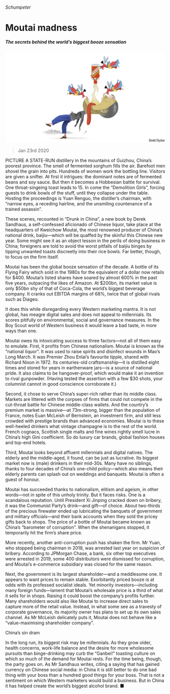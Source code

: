 ###### Schumpeter

# Moutai madness 

##### The secrets behind the world’s biggest booze sensation 

![image](images/20200125_WBD000_0.jpg) 

> Jan 23rd 2020 

PICTURE A STATE-RUN distillery in the mountains of Guizhou, China’s poorest province. The smell of fermented sorghum fills the air. Barefoot men shovel the grain into pits. Hundreds of women work the bottling line. Visitors are given a snifter. At first it intrigues: the dominant notes are of fermented beans and soy sauce. But then it becomes a Hobbesian battle for survival. One throat-singeing toast leads to 15. In come the “Demolition Girls”, forcing guests to drink bowls of the stuff, until they collapse under the table. Hosting the proceedings is Yuan Renguo, the distiller’s chairman, with “narrow eyes, a receding hairline, and the unsmiling countenance of a trained assassin”.

These scenes, recounted in “Drunk in China”, a new book by Derek Sandhaus, a self-confessed aficionado of Chinese liquor, take place at the headquarters of Kweichow Moutai, the most renowned producer of China’s national drink, baijiu—which will be quaffed by the skinful this Chinese new year. Some might see it as an object lesson in the perils of doing business in China; foreigners are told to avoid the worst pitfalls of baijiu binges by tipping unwanted toasts discreetly into their rice bowls. Far better, though, to focus on the firm itself.


Moutai has been the global booze sensation of the decade. A bottle of its Flying Fairy which sold in the 1980s for the equivalent of a dollar now retails for $400. Moutai’s listed shares have soared by almost 600% in the past five years, outpacing the likes of Amazon. At $200bn, its market value is only $50bn shy of that of Coca-Cola, the world’s biggest beverage company. It cranks out EBITDA margins of 68%, twice that of global rivals such as Diageo.

It does this while disregarding every Western marketing mantra. It is not global, has meagre digital sales and does not appeal to millennials. Its scores pitifully on environmental, social and governance measures. In the Boy Scout world of Western business it would leave a bad taste, in more ways than one.

Moutai owes its intoxicating success to three factors—not all of them easy to emulate. First, it profits from Chinese nationalism. Moutai is known as the “national liquor”. It was used to raise spirits and disinfect wounds in Mao’s Long March. It was Premier Zhou Enlai’s favourite tipple, shared with Richard Nixon in 1972. Its centuries-old craftsmanship—it is distilled eight times and stored for years in earthenware jars—is a source of national pride. It also claims to be hangover-proof, which would make it an invention to rival gunpowder. (Having tested the assertion with a few $30 shots, your columnist cannot in good conscience corroborate it.)

Second, it chose to serve China’s super-rich rather than its middle class. Markets are littered with the corpses of firms that could not compete in the cut-throat battle for Chinese middle-class wallets. And the country’s premium market is massive—at 73m-strong, bigger than the population of France, notes Euan McLeish of Bernstein, an investment firm, and still less crowded with prestige brands than advanced economies. Moutai is to these well-heeled drinkers what vintage champagne is to the rest of the world. French cognacs, Scottish single malts and fine wines rightly smell lucre in China’s high Gini coefficient. So do luxury car brands, global fashion houses and top-end hotels.

Third, Moutai looks beyond affluent millennials and digital natives. The elderly and the middle-aged, it found, can be just as lucrative. Its biggest market now is (male) drinkers in their mid-30s. Many have no siblings, thanks to four decades of China’s one-child policy—which also means their elderly parents can splash out on weddings and banquets. Moutai is often a guest of honour.

Moutai has succeeded thanks to nationalism, elitism and ageism, in other words—not in spite of this unholy trinity. But it faces risks. One is a scandalous reputation. Until President Xi Jinping cracked down on bribery, it was the Communist Party’s drink—and gift—of choice. About two-thirds of the precious firewater ended up lubricating the banquets of government and military officials—and their bank accounts when they sold the pricey gifts back to shops. The price of a bottle of Moutai became known as China’s “barometer of corruption”. When the shenanigans stopped, it temporarily hit the firm’s share price.

More recently, another anti-corruption push has shaken the firm. Mr Yuan, who stopped being chairman in 2018, was arrested last year on suspicion of bribery. According to JPMorgan Chase, a bank, six other top executives were arrested in 2019, some 400 distributors were dismissed for corruption, and Moutai’s e-commerce subsidiary was closed for the same reason.

Next, the government is its largest shareholder—and a meddlesome one. It appears to want prices to remain stable. Exorbitantly priced booze is at odds with its professed socialist ideals. Yet minority investors—including many foreign funds—lament that Moutai’s wholesale price is a third of what it sells for in shops. Raising it could boost the company’s profits further. Many shareholders would also like Moutai to increase direct sales to capture more of the retail value. Instead, in what some see as a travesty of corporate governance, its majority owner has plans to set up its own sales channel. As Mr McLeish delicately puts it, Moutai does not behave like a “value-maximising shareholder company”.

China’s sin dram

In the long run, its biggest risk may be millennials. As they grow older, health concerns, work-life balance and the desire for more wholesome pursuits than binge-drinking may curb the “Ganbei!” toasting culture on which so much of the demand for Moutai rests. For the time being, though, the party goes on. As Mr Sandhaus writes, citing a saying that has gained currency on Chinese social media: in China it is still better to do one bad thing with your boss than a hundred good things for your boss. That is not a sentiment on which Western marketers would build a business. But in China it has helped create the world’s biggest alcohol brand. ■

